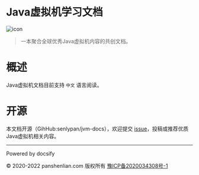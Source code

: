 # Java虚拟机学习文档

![icon](http://jvm.panshenlian.com/_media/icon200.png)

> 一本聚合全球优秀Java虚拟机内容的共创文档。

# 概述

Java虚拟机文档目前支持 `中文` 语言阅读。

# 开源

本文档开源（GihHub:senlypan/jvm-docs），欢迎提交 [issue](https://github.com/senlypan/jvm-docs/issues)，投稿或推荐优质Java虚拟机相关内容。

***
Powered by docsify

© 2020-2022 panshenlian.com 版权所有  [豫ICP备2020034308号-1](https://beian.miit.gov.cn/)